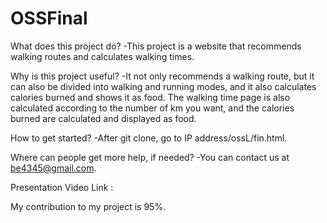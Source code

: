 # OSSFinal
What does this project do?
-This project is a website that recommends walking routes and calculates walking times.

Why is this project useful?
-It not only recommends a walking route, but it can also be divided into walking and running modes, and it also calculates calories burned and shows it as food. The walking time page is also calculated according to the number of km you want, and the calories burned are calculated and displayed as food.

How to get started?
-After git clone, go to IP address/ossL/fin.html.

Where can people get more help, if needed?
-You can contact us at be4345@gmail.com.

Presentation Video Link : 

My contribution to my project is 95%.
